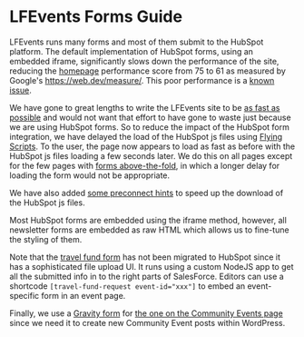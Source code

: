 # LFEvents Forms Guide

LFEvents runs many forms and most of them submit to the HubSpot platform.  The default implementation of HubSpot forms, using an embedded iframe, significantly slows down the performance of the site, reducing the [homepage](https://events.linuxfoundation.org/) performance score from 75 to 61 as measured by Google's https://web.dev/measure/.  This poor performance is a [known issue](https://community.hubspot.com/t5/Sales-Integrations/Wordpress-Plugin-Reduces-Site-Performance/td-p/244897).

We have gone to great lengths to write the LFEvents site to be [as fast as possible](https://events.linuxfoundation.org/2019/11/14/new-website-performance/) and would not want that effort to have gone to waste just because we are using HubSpot forms.  So to reduce the impact of the HubSpot form integration, we have delayed the load of the HubSpot js files using [Flying Scripts](https://wordpress.org/plugins/flying-scripts/).  To the user, the page now appears to load as fast as before with the HubSpot js files loading a few seconds later.  We do this on all pages except for the few pages with [forms above-the-fold](https://events.linuxfoundation.org/about/contact/), in which a longer delay for loading the form would not be appropriate.

We have also added [some preconnect hints](https://github.com/LF-Engineering/lfevents/blob/master/web/wp-content/themes/lfevents/library/lfe-functions.php#L872) to speed up the download of the HubSpot js files.

Most HubSpot forms are embedded using the iframe method, however, all newsletter forms are embedded as raw HTML which allows us to fine-tune the styling of them.

Note that the [travel fund form](https://events.linuxfoundation.org/about/travel-fund-request/) has not been migrated to HubSpot since it has a sophisticated file upload UI.  It runs using a custom NodeJS app to get all the submitted info in to the right parts of SalesForce.  Editors can use a shortcode `[travel-fund-request event-id="xxx"]` to embed an event-specific form in an event page.

Finally, we use a [Gravity form](https://www.gravityforms.com/) for [the one on the Community Events page](https://events.linuxfoundation.org/about/community/) since we need it to create new Community Event posts within WordPress.
